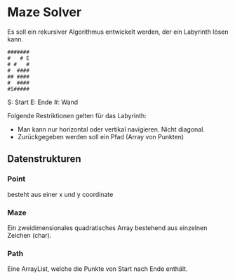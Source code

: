 # Maze Solver

Es soll ein rekursiver Algorithmus entwickelt werden, der ein Labyrinth lösen kann.

```
#######
#   # E
# #   #
#  ####
## ####
#  ####
#S#####
```

S: Start
E: Ende
#: Wand

Folgende Restriktionen gelten für das Labyrinth:

- Man kann nur horizontal oder vertikal navigieren. Nicht diagonal.
- Zurückgegeben werden soll ein Pfad (Array von Punkten)

## Datenstrukturen

### Point

besteht aus einer x und y coordinate

### Maze

Ein zweidimensionales quadratisches Array bestehend aus einzelnen Zeichen (char).

### Path

Eine ArrayList, welche die Punkte von Start nach Ende enthält.
